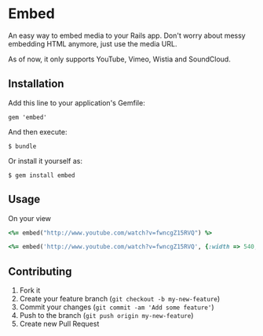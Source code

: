 # Embed

An easy way to embed media to your Rails app. Don't worry about messy embedding HTML anymore, just use the media URL.

As of now, it only supports YouTube, Vimeo, Wistia and SoundCloud.

## Installation

Add this line to your application's Gemfile:

    gem 'embed'

And then execute:

    $ bundle

Or install it yourself as:

    $ gem install embed

## Usage

On your view 

```ruby
<%= embed("http://www.youtube.com/watch?v=fwncgZ15RVQ") %>
```

```ruby
<%= embed('http://www.youtube.com/watch?v=fwncgZ15RVQ', {:width => 540, :height => 290}) %>
```

## Contributing

1. Fork it
2. Create your feature branch (`git checkout -b my-new-feature`)
3. Commit your changes (`git commit -am 'Add some feature'`)
4. Push to the branch (`git push origin my-new-feature`)
5. Create new Pull Request
